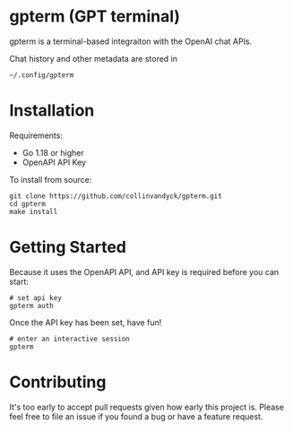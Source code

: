# gpterm (GPT terminal)

gpterm is a terminal-based integraiton with the OpenAI chat APIs.

Chat history and other metadata are stored in

	~/.config/gpterm

# Installation

Requirements:

- Go 1.18 or higher
- OpenAPI API Key

To install from source:

	git clone https://github.com/collinvandyck/gpterm.git
	cd gpterm
	make install

# Getting Started

Because it uses the OpenAPI API, and API key is required before you can start:

	# set api key
	gpterm auth

Once the API key has been set, have fun!

	# enter an interactive session
	gpterm
	
# Contributing

It's too early to accept pull requests given how early this project is. Please feel free to file an issue if you
found a bug or have a feature request.

